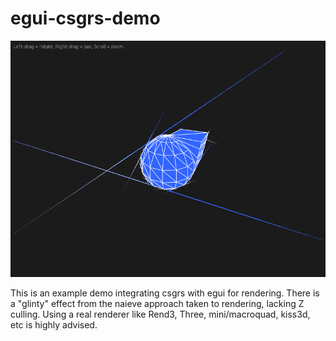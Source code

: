 # egui-csgrs-demo

![Example screenshot](doc/screenshot.png)

This is an example demo integrating csgrs with egui for rendering.  There is a "glinty" effect from the naieve approach taken to rendering, lacking Z culling.  Using a real renderer like Rend3, Three, mini/macroquad, kiss3d, etc is highly advised.
